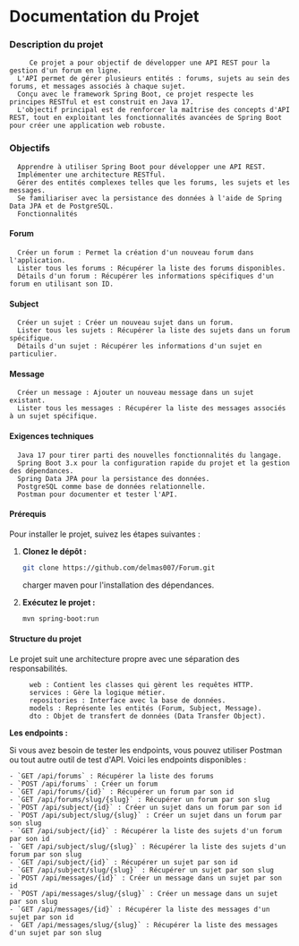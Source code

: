 # Documentation du Projet



### **Description du projet**

         Ce projet a pour objectif de développer une API REST pour la gestion d'un forum en ligne.
      L'API permet de gérer plusieurs entités : forums, sujets au sein des forums, et messages associés à chaque sujet.
      Conçu avec le framework Spring Boot, ce projet respecte les principes RESTful et est construit en Java 17.
      L'objectif principal est de renforcer la maîtrise des concepts d'API REST, tout en exploitant les fonctionnalités avancées de Spring Boot pour créer une application web robuste.


### **Objectifs**

      Apprendre à utiliser Spring Boot pour développer une API REST.
      Implémenter une architecture RESTful.
      Gérer des entités complexes telles que les forums, les sujets et les messages.
      Se familiariser avec la persistance des données à l'aide de Spring Data JPA et de PostgreSQL.
      Fonctionnalités

#### **Forum**

      Créer un forum : Permet la création d'un nouveau forum dans l'application.
      Lister tous les forums : Récupérer la liste des forums disponibles.
      Détails d'un forum : Récupérer les informations spécifiques d'un forum en utilisant son ID.

#### **Subject**

      Créer un sujet : Créer un nouveau sujet dans un forum.
      Lister tous les sujets : Récupérer la liste des sujets dans un forum spécifique.
      Détails d'un sujet : Récupérer les informations d'un sujet en particulier.

#### **Message**

      Créer un message : Ajouter un nouveau message dans un sujet existant.
      Lister tous les messages : Récupérer la liste des messages associés à un sujet spécifique.

#### **Exigences techniques**

      Java 17 pour tirer parti des nouvelles fonctionnalités du langage.
      Spring Boot 3.x pour la configuration rapide du projet et la gestion des dépendances.
      Spring Data JPA pour la persistance des données.
      PostgreSQL comme base de données relationnelle.
      Postman pour documenter et tester l'API.

#### **Prérequis**

Pour installer le projet, suivez les étapes suivantes :

1. **Clonez le dépôt :**
   ```bash
   git clone https://github.com/delmas007/Forum.git
    ```
   charger maven pour l'installation des dépendances.

2. **Exécutez le projet :**
   ```bash
   mvn spring-boot:run

#### **Structure du projet**

Le projet suit une architecture propre avec une séparation des responsabilités.

         web : Contient les classes qui gèrent les requêtes HTTP.
         services : Gère la logique métier.
         repositories : Interface avec la base de données.
         models : Représente les entités (Forum, Subject, Message).
         dto : Objet de transfert de données (Data Transfer Object).

**Les endpoints :**

Si vous avez besoin de tester les endpoints, vous pouvez utiliser Postman ou tout autre outil de test d'API. Voici les endpoints disponibles :

    - `GET /api/forums` : Récupérer la liste des forums
    - `POST /api/forums` : Créer un forum
    - `GET /api/forums/{id}` : Récupérer un forum par son id
    - `GET /api/forums/slug/{slug}` : Récupérer un forum par son slug
    - `POST /api/subject/{id}` : Créer un sujet dans un forum par son id
    - `POST /api/subject/slug/{slug}` : Créer un sujet dans un forum par son slug
    - `GET /api/subject/{id}` : Récupérer la liste des sujets d'un forum par son id
    - `GET /api/subject/slug/{slug}` : Récupérer la liste des sujets d'un forum par son slug
    - `GET /api/subject/{id}` : Récupérer un sujet par son id
    - `GET /api/subject/slug/{slug}` : Récupérer un sujet par son slug
    - `POST /api/messages/{id}` : Créer un message dans un sujet par son id
    - `POST /api/messages/slug/{slug}` : Créer un message dans un sujet par son slug
    - `GET /api/messages/{id}` : Récupérer la liste des messages d'un sujet par son id
    - `GET /api/messages/slug/{slug}` : Récupérer la liste des messages d'un sujet par son slug